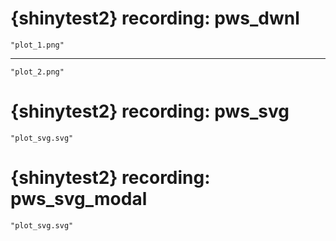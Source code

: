 # {shinytest2} recording: pws_dwnl

    "plot_1.png"

---

    "plot_2.png"

# {shinytest2} recording: pws_svg

    "plot_svg.svg"

# {shinytest2} recording: pws_svg_modal

    "plot_svg.svg"

